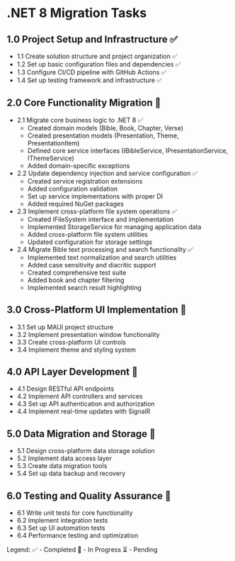 # .NET 8 Migration Tasks

## 1.0 Project Setup and Infrastructure ✅
- 1.1 Create solution structure and project organization ✅
- 1.2 Set up basic configuration files and dependencies ✅
- 1.3 Configure CI/CD pipeline with GitHub Actions ✅
- 1.4 Set up testing framework and infrastructure ✅

## 2.0 Core Functionality Migration 🔄
- 2.1 Migrate core business logic to .NET 8 ✅
  - Created domain models (Bible, Book, Chapter, Verse)
  - Created presentation models (Presentation, Theme, PresentationItem)
  - Defined core service interfaces (IBibleService, IPresentationService, IThemeService)
  - Added domain-specific exceptions
- 2.2 Update dependency injection and service configuration ✅
  - Created service registration extensions
  - Added configuration validation
  - Set up service implementations with proper DI
  - Added required NuGet packages
- 2.3 Implement cross-platform file system operations ✅
  - Created IFileSystem interface and implementation
  - Implemented StorageService for managing application data
  - Added cross-platform file system utilities
  - Updated configuration for storage settings
- 2.4 Migrate Bible text processing and search functionality ✅
  - Implemented text normalization and search utilities
  - Added case sensitivity and diacritic support
  - Created comprehensive test suite
  - Added book and chapter filtering
  - Implemented search result highlighting

## 3.0 Cross-Platform UI Implementation 🔄
- 3.1 Set up MAUI project structure
- 3.2 Implement presentation window functionality
- 3.3 Create cross-platform UI controls
- 3.4 Implement theme and styling system

## 4.0 API Layer Development 🔄
- 4.1 Design RESTful API endpoints
- 4.2 Implement API controllers and services
- 4.3 Set up API authentication and authorization
- 4.4 Implement real-time updates with SignalR

## 5.0 Data Migration and Storage 🔄
- 5.1 Design cross-platform data storage solution
- 5.2 Implement data access layer
- 5.3 Create data migration tools
- 5.4 Set up data backup and recovery

## 6.0 Testing and Quality Assurance 🔄
- 6.1 Write unit tests for core functionality
- 6.2 Implement integration tests
- 6.3 Set up UI automation tests
- 6.4 Performance testing and optimization

Legend:
✅ - Completed
🔄 - In Progress
⏳ - Pending